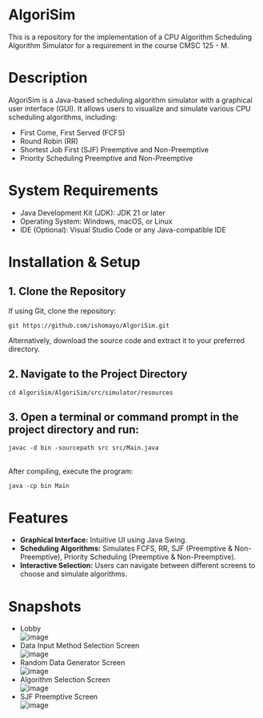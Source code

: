 # AlgoriSim
This is a repository for the implementation of a CPU Algorithm Scheduling Algorithm Simulator for a requirement in the course CMSC 125 - M.

# Description
AlgoriSim is a Java-based scheduling algorithm simulator with a graphical user interface (GUI). It allows users to visualize and simulate various CPU scheduling algorithms, including:

* First Come, First Served (FCFS)
* Round Robin (RR)
* Shortest Job First (SJF) Preemptive and Non-Preemptive
* Priority Scheduling Preemptive and Non-Preemptive

# System Requirements
* Java Development Kit (JDK): JDK 21 or later
* Operating System: Windows, macOS, or Linux
* IDE (Optional): Visual Studio Code or any Java-compatible IDE

# Installation & Setup
## 1. Clone the Repository
If using Git, clone the repository:<br/>
```
git https://github.com/ishomayo/AlgoriSim.git
```
Alternatively, download the source code and extract it to your preferred directory.
## 2. Navigate to the Project Directory
```
cd AlgoriSim/AlgoriSim/src/simulator/resources
```
## 3. Open a terminal or command prompt in the project directory and run:
```
javac -d bin -sourcepath src src/Main.java
```
<br/> After compiling, execute the program: <br/>
```
java -cp bin Main
```

# Features
* **Graphical Interface:** Intuitive UI using Java Swing.
* **Scheduling Algorithms:** Simulates FCFS, RR, SJF (Preemptive & Non-Preemptive), Priority Scheduling (Preemptive & Non-Preemptive).
* **Interactive Selection:** Users can navigate between different screens to choose and simulate algorithms.

# Snapshots
* Lobby <br/>![image](https://github.com/user-attachments/assets/8442e265-598e-456c-be96-61329451ec2b)<br/>
* Data Input Method Selection Screen <br/>![image](https://github.com/user-attachments/assets/4e6c9db8-b324-4ab1-af5b-4fc81fac07c2)<br/>
* Random Data Generator Screen <br/>![image](https://github.com/user-attachments/assets/4f6a1fc6-f65f-4bbc-99cc-2293158e61ac)<br/>
* Algorithm Selection Screen <br/>![image](https://github.com/user-attachments/assets/36859bd3-be93-4c8f-b929-e7ab692ae31d)<br/>
* SJF Preemptive Screen <br/>![image](https://github.com/user-attachments/assets/0f06f3bd-1087-4326-935d-d848a0da96de)<br/>






